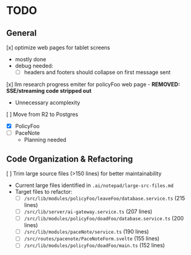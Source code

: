 # TODO

## General
[x] optimize web pages for tablet screens
- mostly done
- debug needed:
  - [ ] headers and footers should collapse on first message sent

[x] llm research progress emiter for policyFoo web page - **REMOVED: SSE/streaming code stripped out**
- Unnecessary acomplexity

[ ] Move from R2 to Postgres
  - [x] PolicyFoo
  - [ ] PaceNote
    - Planning needed
## Code Organization & Refactoring

[ ] Trim large source files (>150 lines) for better maintainability

- Current large files identified in `.ai/notepad/large-src-files.md`
- Target files to refactor:
  - [ ] `/src/lib/modules/policyFoo/leaveFoo/database.service.ts` (215 lines)
  - [ ] `/src/lib/server/ai-gateway.service.ts` (207 lines)
  - [ ] `/src/lib/modules/policyFoo/doadFoo/database.service.ts` (200 lines)
  - [ ] `/src/lib/modules/paceNote/service.ts` (190 lines)
  - [ ] `/src/routes/pacenote/PaceNoteForm.svelte` (155 lines)
  - [ ] `/src/lib/modules/policyFoo/doadFoo/main.ts` (152 lines)
